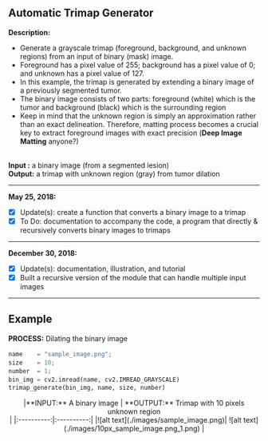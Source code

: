 ## Automatic Trimap Generator ##

<b>Description: </b> 
<ul>
<li/>Generate a grayscale trimap (foreground, background, and unknown regions) from an input of binary (mask) image.
<li/>Foreground has a pixel value of 255; background has a pixel value of 0; and unknown has a pixel value of 127.
<li/>In this example, the trimap is generated by extending a binary image of a previously segmented tumor. 
<li/>The binary image consists of two parts: foreground (white) which is the tumor and background (black) which is the surrounding region
<li/>Keep in mind that the unknown region is simply an approximation rather than an exact delineation. Therefore, matting process becomes a crucial key to extract foreground images with exact precision (<b>Deep Image Matting</b> anyone?)
</ul>
<br /><b>Input :</b> a binary image (from a segmented lesion)
<br /><b>Output:</b> a trimap with unknown region (gray) from tumor dilation
<hr />
<b>May 25, 2018: </b> <br/>

- [x] Update(s): create a function that converts a binary image to a trimap
- [x] To Do: documentation to accompany the code, a program that directly & recursively converts binary images to trimaps 
---
<b>December 30, 2018: </b> <br/>

- [x] Update(s): documentation, illustration, and tutorial
- [x] Built a recursive version of the module that can handle multiple input images

---
## Example ##
**PROCESS:** Dilating the binary image <br/>
```python
name    = "sample_image.png";
size    = 10;
number  = 1;
bin_img = cv2.imread(name, cv2.IMREAD_GRAYSCALE)
trimap_generate(bin_img, name, size, number)
```

<center>
|**INPUT:** A binary image | **OUTPUT:** Trimap with 10 pixels unknown region <br/> |
|:----------:|:----------:|
|![alt text](./images/sample_image.png)| ![alt text](./images/10px_sample_image.png_1.png) | 
</center>
